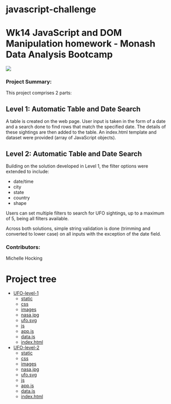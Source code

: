 # javascript-challenge
Wk14 JavaScript and DOM Manipulation homework - Monash Data Analysis Bootcamp
=============================================================================
![](https://static.thenounproject.com/png/15819-200.png)

### Project Summary:

This project comprises 2 parts:
## Level 1: Automatic Table and Date Search 
A table is created on the web page.  User input is taken in the form of a date and a search done to find rows that match the specified date.  The details of these sightings are then added to the table.  An index.html template and dataset were provided (array of JavaScript objects).  


## Level 2: Automatic Table and Date Search 
Building on the solution developed in Level 1, the filter options were extended to include:
+ date/time
+ city
+ state
+ country
+ shape

Users can set multiple filters to search for UFO sightings, up to a maximum of 5, being all filters available.

Across both solutions, simple string validation is done (trimming and converted to lower case) on all inputs with the exception of the date field.

### Contributors:
Michelle Hocking

# Project tree
 * [UFO-level-1](./UFO-level-1)
   * [static](./UFO-level-1/static)
   * [css](./UFO-level-1/static/css)
    * [images](.UFO-level-1/static/images)
     * [nasa.jpg](./UFO-level-1/static/images/nasa.jpeg)
     * [ufo.svg](./UFO-level-1/static/images/ufo.svg)
    * [js](./UFO-level-1/static/js)
     * [app.js](./UFO-level-1/static/js/app.js)
     * [data.js](./UFO-level-1/static/js/data.js)
    * [index.html](./UFO-level-1/index.html)
 * [UFO-level-2](./UFO-level-2)
   * [static](./UFO-level-2/static)
    * [css](./UFO-level-2/static/css)
    * [images](.UFO-level-2/static/images)
     * [nasa.jpg](./UFO-level-2/static/images/nasa.jpeg)
     * [ufo.svg](./UFO-level-2/static/images/ufo.svg)
    * [js](./UFO-level-1/static/js)
     * [app.js](./UFO-level-2/static/js/app.js)
     * [data.js](./UFO-level-2/static/js/data.js)
   * [index.html](./UFO-level-2/index.html)
